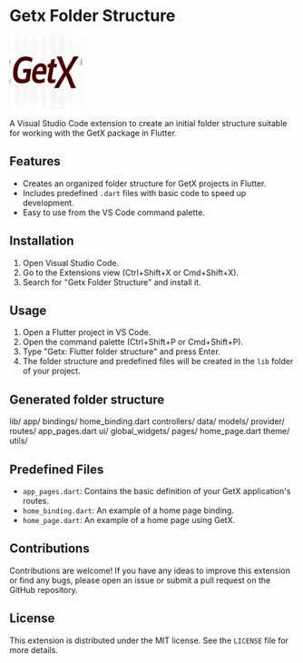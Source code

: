 # Getx Folder Structure

<img src="assets/images/logo.png" alt="GetX Logo" width="128px" >

A Visual Studio Code extension to create an initial folder structure suitable for working with the GetX package in Flutter.

## Features

* Creates an organized folder structure for GetX projects in Flutter.
* Includes predefined `.dart` files with basic code to speed up development.
* Easy to use from the VS Code command palette.

## Installation

1. Open Visual Studio Code.
2. Go to the Extensions view (Ctrl+Shift+X or Cmd+Shift+X).
3. Search for "Getx Folder Structure" and install it.

## Usage

1. Open a Flutter project in VS Code.
2. Open the command palette (Ctrl+Shift+P or Cmd+Shift+P).
3. Type "Getx: Flutter folder structure" and press Enter.
4. The folder structure and predefined files will be created in the `lib` folder of your project.

## Generated folder structure

lib/
app/
bindings/
home_binding.dart
controllers/
data/
models/
provider/
routes/
app_pages.dart
ui/
global_widgets/
pages/
home_page.dart
theme/
utils/

## Predefined Files

* `app_pages.dart`: Contains the basic definition of your GetX application's routes.
* `home_binding.dart`: An example of a home page binding.
* `home_page.dart`: An example of a home page using GetX.

## Contributions

Contributions are welcome! If you have any ideas to improve this extension or find any bugs, please open an issue or submit a pull request on the GitHub repository.

## License

This extension is distributed under the MIT license. See the `LICENSE` file for more details.
